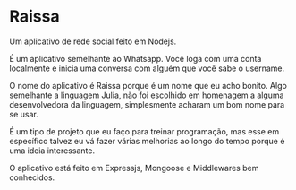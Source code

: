 # Raissa
Um aplicativo de rede social feito em Nodejs.

É um aplicativo semelhante ao Whatsapp. Você loga com uma conta localmente e inicia uma conversa com alguém que você sabe o username.

O nome do aplicativo é Raissa porque é um nome que eu acho bonito. Algo semelhante a linguagem Julia, não foi escolhido em homenagem a alguma desenvolvedora da linguagem, simplesmente acharam um bom nome para se usar.

É um tipo de projeto que eu faço para treinar programação, mas esse em específico talvez eu vá fazer várias melhorias ao longo do tempo porque é uma ideia interessante.

O aplicativo está feito em Expressjs, Mongoose e Middlewares bem conhecidos.
